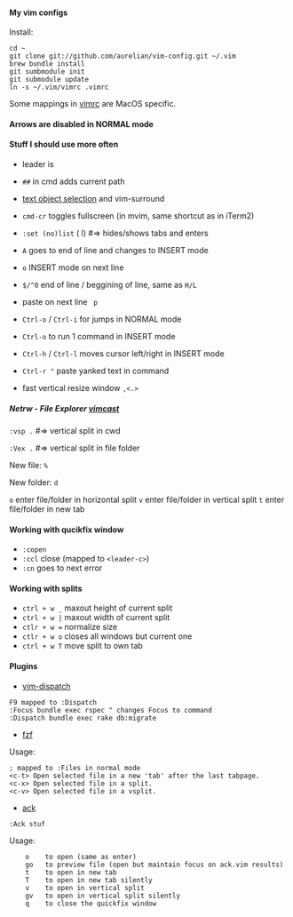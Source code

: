 #### My vim configs

Install:

    cd ~
    git clone git://github.com/aurelian/vim-config.git ~/.vim
    brew bundle install
    git sumbmodule init
    git submodule update
    ln -s ~/.vim/vimrc .vimrc

Some mappings in [vimrc](https://github.com/aurelian/vim-config/blob/master/vimrc) are MacOS specific.

#### Arrows are disabled in NORMAL mode

#### Stuff I should use more often

* leader is <code> </code>

* <code>##</code> in cmd adds current path

* [text object selection](http://vimdoc.sourceforge.net/htmldoc/motion.html#object-select) and vim-surround

* <code>cmd-cr</code> toggles fullscreen (in mvim, same shortcut as in iTerm2)

* <code>:set (no)list</code> ( l) #=> hides/shows tabs and enters

* <code>A</code> goes to end of line and changes to INSERT mode

* <code>o</code> INSERT mode on next line

* <code>$/^0</code> end of line / beggining of line, same as <code>H/L</code>

* paste on next line <code> p</code>

* <code>Ctrl-o</code> / <code>Ctrl-i</code> for jumps in NORMAL mode

* <code>Ctrl-o</code> to run 1 command in INSERT mode

* <code>Ctrl-h</code> / <code>Ctrl-l</code> moves cursor left/right in INSERT mode

* <code>Ctrl-r "</code> paste yanked text in command

* fast vertical resize window <code>,&lt;</code><code>.&gt;</code>

##### Netrw - File Explorer [vimcast](http://vimcasts.org/e/15)

<code>:vsp .</code> #=> vertical split in cwd

<code>:Vex .</code> #=> vertical split in file folder

New file: <code>%</code>

New folder: <code>d</code>

<code>o</code> enter file/folder in horizontal split
<code>v</code> enter file/folder in vertical split
<code>t</code> enter file/folder in new tab

#### Working with qucikfix window

 * `:copen`
 * `:ccl` close (mapped to `<leader-c>`)
 * `:cn` goes to next error

#### Working with splits

 * `ctrl + w _` maxout height of current split
 * `ctrl + w |` maxout width of current split
 * `ctlr + w =` normalize size
 * `ctlr + w o` closes all windows but current one
 * `ctrl + w T` move split to own tab

#### Plugins

 * [vim-dispatch]()

  ```
  F9 mapped to :Dispatch
  :Focus bundle exec rspec " changes Focus to command
  :Dispatch bundle exec rake db:migrate
  ```

 * [fzf](https://github.com/kien/ctrlp.vim)

Usage:

```
; mapped to :Files in normal mode
<c-t> Open selected file in a new 'tab' after the last tabpage.
<c-x> Open selected file in a split.
<c-v> Open selected file in a vsplit.
```

 * [ack](https://github.com/mileszs/ack.vim)

`:Ack stuf`

  Usage:

  ```
      o    to open (same as enter)
      go   to preview file (open but maintain focus on ack.vim results)
      t    to open in new tab
      T    to open in new tab silently
      v    to open in vertical split
      gv   to open in vertical split silently
      q    to close the quickfix window
  ```

